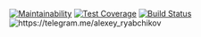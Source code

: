 [![Maintainability](https://api.codeclimate.com/v1/badges/2fa585c8e1302b831821/maintainability)](https://codeclimate.com/github/AlexeyRyabchikov/frontend-project-lvl1/maintainability)
[![Test Coverage](https://api.codeclimate.com/v1/badges/2fa585c8e1302b831821/test_coverage)](https://codeclimate.com/github/AlexeyRyabchikov/frontend-project-lvl1/test_coverage)
[![Build Status](https://travis-ci.org/AlexeyRyabchikov/frontend-project-lvl1.svg?branch=master)](https://travis-ci.org/AlexeyRyabchikov/frontend-project-lvl1)
<img src="https://camo.githubusercontent.com/39b7f3ce1c77c15954c0e938fce1619209cecabd/68747470733a2f2f696d672e736869656c64732e696f2f62616467652f25463025394625393225414325323054656c656772616d2d616e746f6e5f706f74656d6b696e2d626c75652e737667" alt="https://telegram.me/alexey_ryabchikov" data-canonical-src="https://img.shields.io/badge/%F0%9F%92%AC%20Telegram-alexey_ryabchikov-blue.svg" style="max-width:100%;">
